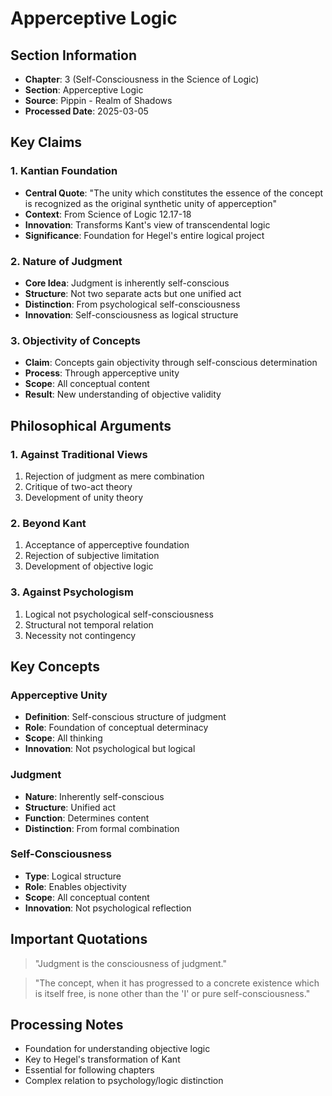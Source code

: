 # Apperceptive Logic

## Section Information
- **Chapter**: 3 (Self-Consciousness in the Science of Logic)
- **Section**: Apperceptive Logic
- **Source**: Pippin - Realm of Shadows
- **Processed Date**: 2025-03-05

## Key Claims

### 1. Kantian Foundation
- **Central Quote**: "The unity which constitutes the essence of the concept is recognized as the original synthetic unity of apperception"
- **Context**: From Science of Logic 12.17-18
- **Innovation**: Transforms Kant's view of transcendental logic
- **Significance**: Foundation for Hegel's entire logical project

### 2. Nature of Judgment
- **Core Idea**: Judgment is inherently self-conscious
- **Structure**: Not two separate acts but one unified act
- **Distinction**: From psychological self-consciousness
- **Innovation**: Self-consciousness as logical structure

### 3. Objectivity of Concepts
- **Claim**: Concepts gain objectivity through self-conscious determination
- **Process**: Through apperceptive unity
- **Scope**: All conceptual content
- **Result**: New understanding of objective validity

## Philosophical Arguments

### 1. Against Traditional Views
1. Rejection of judgment as mere combination
2. Critique of two-act theory
3. Development of unity theory

### 2. Beyond Kant
1. Acceptance of apperceptive foundation
2. Rejection of subjective limitation
3. Development of objective logic

### 3. Against Psychologism
1. Logical not psychological self-consciousness
2. Structural not temporal relation
3. Necessity not contingency

## Key Concepts

### Apperceptive Unity
- **Definition**: Self-conscious structure of judgment
- **Role**: Foundation of conceptual determinacy
- **Scope**: All thinking
- **Innovation**: Not psychological but logical

### Judgment
- **Nature**: Inherently self-conscious
- **Structure**: Unified act
- **Function**: Determines content
- **Distinction**: From formal combination

### Self-Consciousness
- **Type**: Logical structure
- **Role**: Enables objectivity
- **Scope**: All conceptual content
- **Innovation**: Not psychological reflection

## Important Quotations

> "Judgment is the consciousness of judgment."

> "The concept, when it has progressed to a concrete existence which is itself free, is none other than the 'I' or pure self-consciousness."

## Processing Notes
- Foundation for understanding objective logic
- Key to Hegel's transformation of Kant
- Essential for following chapters
- Complex relation to psychology/logic distinction
